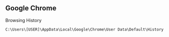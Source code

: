 ## Google Chrome

Browsing History
```
C:\Users\[USER]\AppData\Local\Google\Chrome\User Data\Default\History
```

